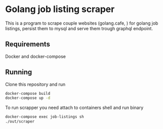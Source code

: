 # Golang job listing scraper
This is a program to scrape couple websites (golang.cafe, ) for golang job listings, persist them to mysql and serve them trough graphql endpoint.

## Requirements
Docker and docker-compose

## Running
Clone this repository and run

```sh
docker-compose build
docker-compose up -d
```

To run scrapper you need attach to containers shell and run binary

```sh
docker-compose exec job-listings sh
./out/scraper
```
